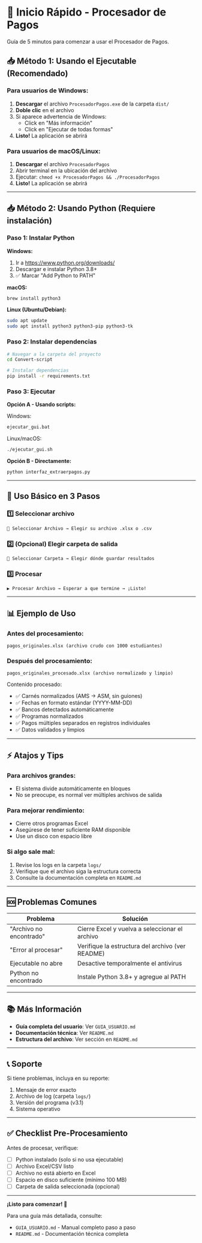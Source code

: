 # 🚀 Inicio Rápido - Procesador de Pagos

Guía de 5 minutos para comenzar a usar el Procesador de Pagos.

## 📥 Método 1: Usando el Ejecutable (Recomendado)

### Para usuarios de Windows:

1. **Descargar** el archivo `ProcesadorPagos.exe` de la carpeta `dist/`
2. **Doble clic** en el archivo
3. Si aparece advertencia de Windows:
   - Click en "Más información"
   - Click en "Ejecutar de todas formas"
4. **Listo!** La aplicación se abrirá

### Para usuarios de macOS/Linux:

1. **Descargar** el archivo `ProcesadorPagos`
2. Abrir terminal en la ubicación del archivo
3. Ejecutar: `chmod +x ProcesadorPagos && ./ProcesadorPagos`
4. **Listo!** La aplicación se abrirá

---

## 📥 Método 2: Usando Python (Requiere instalación)

### Paso 1: Instalar Python

**Windows:**
1. Ir a https://www.python.org/downloads/
2. Descargar e instalar Python 3.8+
3. ✅ Marcar "Add Python to PATH"

**macOS:**
```bash
brew install python3
```

**Linux (Ubuntu/Debian):**
```bash
sudo apt update
sudo apt install python3 python3-pip python3-tk
```

### Paso 2: Instalar dependencias

```bash
# Navegar a la carpeta del proyecto
cd Convert-script

# Instalar dependencias
pip install -r requirements.txt
```

### Paso 3: Ejecutar

**Opción A - Usando scripts:**

Windows:
```cmd
ejecutar_gui.bat
```

Linux/macOS:
```bash
./ejecutar_gui.sh
```

**Opción B - Directamente:**

```bash
python interfaz_extraerpagos.py
```

---

## 🎯 Uso Básico en 3 Pasos

### 1️⃣ Seleccionar archivo
```
📁 Seleccionar Archivo → Elegir su archivo .xlsx o .csv
```

### 2️⃣ (Opcional) Elegir carpeta de salida
```
📂 Seleccionar Carpeta → Elegir dónde guardar resultados
```

### 3️⃣ Procesar
```
▶ Procesar Archivo → Esperar a que termine → ¡Listo!
```

---

## 📊 Ejemplo de Uso

### Antes del procesamiento:
```
pagos_originales.xlsx (archivo crudo con 1000 estudiantes)
```

### Después del procesamiento:
```
pagos_originales_procesado.xlsx (archivo normalizado y limpio)
```

Contenido procesado:
- ✅ Carnés normalizados (AMS → ASM, sin guiones)
- ✅ Fechas en formato estándar (YYYY-MM-DD)
- ✅ Bancos detectados automáticamente
- ✅ Programas normalizados
- ✅ Pagos múltiples separados en registros individuales
- ✅ Datos validados y limpios

---

## ⚡ Atajos y Tips

### Para archivos grandes:
- El sistema divide automáticamente en bloques
- No se preocupe, es normal ver múltiples archivos de salida

### Para mejorar rendimiento:
- Cierre otros programas Excel
- Asegúrese de tener suficiente RAM disponible
- Use un disco con espacio libre

### Si algo sale mal:
1. Revise los logs en la carpeta `logs/`
2. Verifique que el archivo siga la estructura correcta
3. Consulte la documentación completa en `README.md`

---

## 🆘 Problemas Comunes

| Problema | Solución |
|----------|----------|
| "Archivo no encontrado" | Cierre Excel y vuelva a seleccionar el archivo |
| "Error al procesar" | Verifique la estructura del archivo (ver README) |
| Ejecutable no abre | Desactive temporalmente el antivirus |
| Python no encontrado | Instale Python 3.8+ y agregue al PATH |

---

## 📚 Más Información

- **Guía completa del usuario**: Ver `GUIA_USUARIO.md`
- **Documentación técnica**: Ver `README.md`
- **Estructura del archivo**: Ver sección en `README.md`

---

## 📞 Soporte

Si tiene problemas, incluya en su reporte:
1. Mensaje de error exacto
2. Archivo de log (carpeta `logs/`)
3. Versión del programa (v3.1)
4. Sistema operativo

---

## ✅ Checklist Pre-Procesamiento

Antes de procesar, verifique:

- [ ] Python instalado (solo si no usa ejecutable)
- [ ] Archivo Excel/CSV listo
- [ ] Archivo no está abierto en Excel
- [ ] Espacio en disco suficiente (mínimo 100 MB)
- [ ] Carpeta de salida seleccionada (opcional)

---

**¡Listo para comenzar! 🎉**

Para una guía más detallada, consulte:
- `GUIA_USUARIO.md` - Manual completo paso a paso
- `README.md` - Documentación técnica completa
